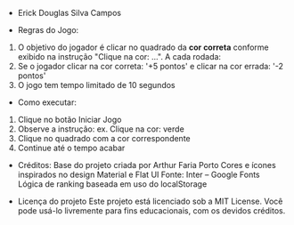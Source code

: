- Erick Douglas Silva Campos

- Regras do Jogo:
1. O objetivo do jogador é clicar no quadrado da **cor correta** conforme exibido na instrução "Clique na cor: ...". A cada rodada:
2. Se o jogador clicar na cor correta: '+5 pontos' e clicar na cor errada: '-2 pontos'
3. O jogo tem tempo limitado de 10 segundos

- Como executar:
1. Clique no botão Iniciar Jogo
2. Observe a instrução: ex. Clique na cor: verde
3. Clique no quadrado com a cor correspondente
4. Continue até o tempo acabar

- Créditos:
Base do projeto criada por Arthur Faria Porto
Cores e ícones inspirados no design Material e Flat UI
Fonte: Inter – Google Fonts
Lógica de ranking baseada em uso do localStorage

- Licença do projeto
Este projeto está licenciado sob a MIT License.
Você pode usá-lo livremente para fins educacionais, com os devidos créditos.